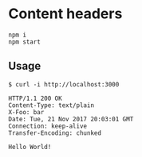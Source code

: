 # Content headers

```shell
npm i
npm start
```

## Usage

```shell
$ curl -i http://localhost:3000

HTTP/1.1 200 OK
Content-Type: text/plain
X-Foo: bar
Date: Tue, 21 Nov 2017 20:03:01 GMT
Connection: keep-alive
Transfer-Encoding: chunked

Hello World!
```